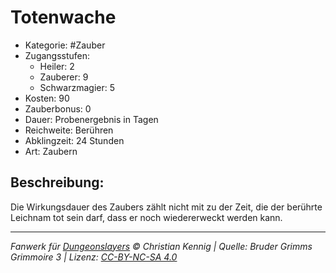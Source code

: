 # Totenwache

- Kategorie: #Zauber
- Zugangsstufen:
  - Heiler: 2
  - Zauberer: 9
  - Schwarzmagier: 5
- Kosten: 90
- Zauberbonus: 0
- Dauer: Probenergebnis in Tagen
- Reichweite: Berühren
- Abklingzeit: 24 Stunden
- Art: Zaubern

## Beschreibung:

Die Wirkungsdauer des Zaubers zählt nicht mit zu der Zeit, die der berührte Leichnam tot sein darf, dass er noch wiedererweckt werden kann.

---

_Fanwerk für [Dungeonslayers](https://www.dungeonslayers.net/) © Christian Kennig | Quelle: Bruder Grimms Grimmoire 3 | Lizenz: [CC-BY-NC-SA 4.0](https://creativecommons.org/licenses/by-nc-sa/4.0/deed.de)_
